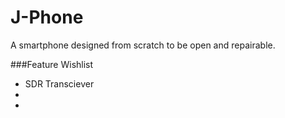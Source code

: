 # J-Phone
A smartphone designed from scratch to be open and repairable.


###Feature Wishlist

* SDR Transciever
*
*
